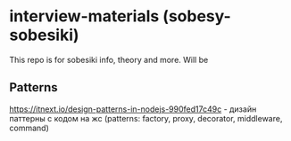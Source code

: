 # interview-materials (sobesy-sobesiki)
This repo is for sobesiki info, theory and more. Will be 

## Patterns
https://itnext.io/design-patterns-in-nodejs-990fed17c49c - дизайн паттерны с кодом на жс (patterns: factory, proxy, decorator, middleware, command)
